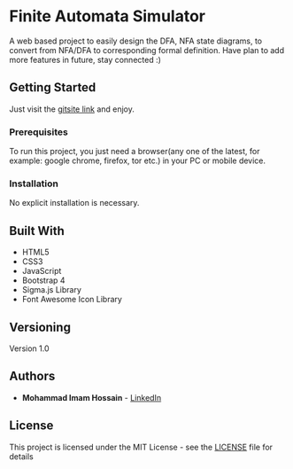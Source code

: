 # Finite Automata Simulator

A web based project to easily design the DFA, NFA state diagrams, to convert from NFA/DFA to corresponding formal definition. Have plan to add more features in future, stay connected :)

## Getting Started

Just visit the [gitsite link](https://devimam.github.io/automata/) and enjoy.

### Prerequisites

To run this project, you just need a browser(any one of the latest, for example: google chrome, firefox, tor etc.) in your PC or mobile device.

### Installation

No explicit installation is necessary.

## Built With

* HTML5
* CSS3
* JavaScript
* Bootstrap 4
* Sigma.js Library
* Font Awesome Icon Library

## Versioning

Version 1.0

## Authors

* **Mohammad Imam Hossain** - [LinkedIn](https://www.linkedin.com/in/mohammad-imam-hossain/)

## License

This project is licensed under the MIT License - see the [LICENSE](LICENSE) file for details
